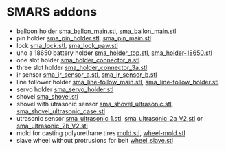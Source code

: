 # SMARS addons

- balloon holder [sma_ballon_main.stl](sma_ballon_main.stl), [sma_ballon_main.stl](sma_ballon_main.stl)
- pin holder [sma_pin_holder.stl](sma_pin_holder.stl), [sma_pin_main.stl](sma_pin_main.stl)
- lock [sma_lock.stl](sma_lock.stl), [sma_lock_paw.stl](sma_lock_paw.stl)
- uno a 18650 battery holder [sma_holder_top.stl](sma_holder_top.stl), [sma_holder-18650.stl](sma_holder-18650.stl)
- one slot holder [sma_holder_connector_a.stl](sma_holder_connector_a.stl)
- three slot holder [sma_holder_connector_3a.stl](sma_holder_connector_3a.stl)
- ir sensor [sma_ir_sensor_a.stl](sma_ir_sensor_a.stl), [sma_ir_sensor_b.stl](sma_ir_sensor_b.stl)
- line follower holder [sma_line-follow_main.stl](sma_line-follow_main.stl), [sma_line-follow_holder.stl](sma_line-follow_holder.stl)
- servo holder [sma_servo_holder.stl](sma_servo_holder.stl)
- shovel [sma_shovel.stl](sma_shovel.stl)
- shovel with utrasonic sensor [sma_shovel_ultrasonic.stl](sma_shovel_ultrasonic.stl), [sma_shovel_ultrasonic_case.stl](sma_shovel_ultrasonic_case.stl)
- utrasonic sensor [sma_ultrasonic_1.stl](sma_ultrasonic_1.stl), [sma_ultrasonic_2a_V2.stl](sma_ultrasonic_2a_V2.stl) or [sma_ultrasonic_2b_V2.stl](sma_ultrasonic_2b_V2.stl)
- mold for casting polyurethane tires [mold.stl](tire-mold/mold.stl), [wheel-mold.stl](tire-mold/wheel-mold.stl)
- slave wheel without protrusions for belt [wheel_slave.stl](wheel_slave.stl)
